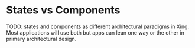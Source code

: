 # States vs Components

TODO:  states and components as different architectural paradigms in Xing. Most applications will use both but apps can lean one way or the other in primary architectural design.